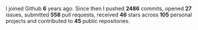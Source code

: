 
I joined Github **6** years ago. Since then I pushed **2486** commits, opened **27** issues, submitted **558** pull requests, received **46** stars across **105** personal projects and contributed to **45** public repositories.
